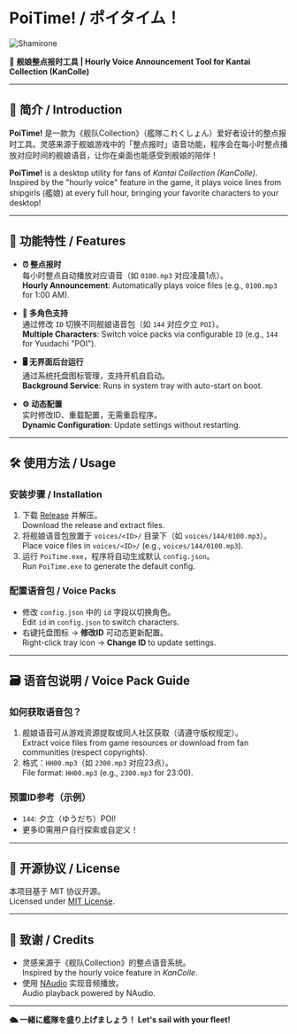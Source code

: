 # PoiTime! / ポイタイム！

![Shamirone](favicon.ico)  

🎉 **舰娘整点报时工具 | Hourly Voice Announcement Tool for Kantai Collection (KanColle)**



---

## 🌟 简介 / Introduction

**PoiTime!** 是一款为《舰队Collection》（艦隊これくしょん）爱好者设计的整点报时工具。灵感来源于舰娘游戏中的「整点报时」语音功能，程序会在每小时整点播放对应时间的舰娘语音，让你在桌面也能感受到舰娘的陪伴！  

**PoiTime!** is a desktop utility for fans of *Kantai Collection (KanColle)*. Inspired by the "hourly voice" feature in the game, it plays voice lines from shipgirls (艦娘) at every full hour, bringing your favorite characters to your desktop!

---

## 🚀 功能特性 / Features

- **⏰ 整点报时**  
  每小时整点自动播放对应语音（如 `0100.mp3` 对应凌晨1点）。  
  **Hourly Announcement**: Automatically plays voice files (e.g., `0100.mp3` for 1:00 AM).

- **🎵 多角色支持**  
  通过修改 `ID` 切换不同舰娘语音包（如 `144` 对应夕立 `POI`）。  
  **Multiple Characters**: Switch voice packs via configurable `ID` (e.g., `144` for Yuudachi "POI").

- **🖥️ 无界面后台运行**  
  通过系统托盘图标管理，支持开机自启动。  
  **Background Service**: Runs in system tray with auto-start on boot.

- **⚙️ 动态配置**  
  实时修改ID、重载配置，无需重启程序。  
  **Dynamic Configuration**: Update settings without restarting.

---

## 🛠️ 使用方法 / Usage

### 安装步骤 / Installation
1. 下载 [Release](https://github.com/YQWhite/PoiTime/releases) 并解压。  
   Download the release and extract files.
2. 将舰娘语音包放置于 `voices/<ID>/` 目录下（如 `voices/144/0100.mp3`）。  
   Place voice files in `voices/<ID>/` (e.g., `voices/144/0100.mp3`).
3. 运行 `PoiTime.exe`，程序将自动生成默认 `config.json`。  
   Run `PoiTime.exe` to generate the default config.

### 配置语音包 / Voice Packs
- 修改 `config.json` 中的 `id` 字段以切换角色。  
  Edit `id` in `config.json` to switch characters.
- 右键托盘图标 → **修改ID** 可动态更新配置。  
  Right-click tray icon → **Change ID** to update settings.

---

## 🗃️ 语音包说明 / Voice Pack Guide

### 如何获取语音包？
1. 舰娘语音可从游戏资源提取或同人社区获取（请遵守版权规定）。  
   Extract voice files from game resources or download from fan communities (respect copyrights).
2. 格式：`HH00.mp3`（如 `2300.mp3` 对应23点）。  
   File format: `HH00.mp3` (e.g., `2300.mp3` for 23:00).

### 预置ID参考（示例）
- `144`: 夕立（ゆうだち）POI!  
- 更多ID需用户自行探索或自定义！  

---

## 📜 开源协议 / License

本项目基于 MIT 协议开源。  
Licensed under [MIT License](LICENSE).

---

## 🙏 致谢 / Credits

- 灵感来源于《舰队Collection》的整点语音系统。  
  Inspired by the hourly voice feature in *KanColle*.
- 使用 [NAudio](https://github.com/naudio/NAudio) 实现音频播放。  
  Audio playback powered by NAudio.

---

**🛳️ 一緒に艦隊を盛り上げましょう！ Let's sail with your fleet!**  
